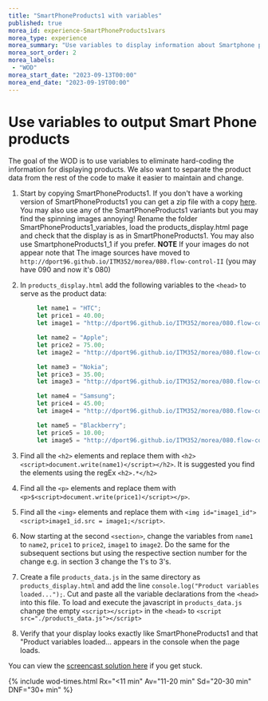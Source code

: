 ```yaml
--- 
title: "SmartPhoneProducts1 with variables" 
published: true 
morea_id: experience-SmartPhoneProducts1vars
morea_type: experience 
morea_summary: "Use variables to display information about Smartphone products"
morea_sort_order: 2 
morea_labels:
 - "WOD"
morea_start_date: "2023-09-13T00:00"
morea_end_date: "2023-09-19T00:00"
---
```


# Use variables to output Smart Phone products

The goal of the WOD is to use variables to eliminate hard-coding the information for displaying products. We also want to separate the product data from the rest of the code to make it easier to maintain and change. 

1. Start by copying SmartPhoneProducts1. If you don't have a working version of SmartPhoneProducts1 you can get a zip file with a copy [here](../040.dynamic-web-pages/SmartPhoneProducts1.zip). You may also use any of the SmartPhoneProducts1 variants but you may find the spinning images annoying! Rename the folder SmartPhoneProducts1_variables, load the products_display.html page and check that the  display is as in SmartPhoneProducts1. You may also use SmartphoneProducts1_1 if you prefer. **NOTE** If your images do not appear note that The image sources have moved to `http://dport96.github.io/ITM352/morea/080.flow-control-II` (you may have 090 and now it's 080)

2. In `products_display.html` add the following variables to the `<head>` to serve as the product data:
```Javascript
        let name1 = "HTC";
        let price1 = 40.00;
        let image1 = "http://dport96.github.io/ITM352/morea/080.flow-control-II/HTC.jpg";

        let name2 = "Apple";
        let price2 = 75.00;
        let image2 = "http://dport96.github.io/ITM352/morea/080.flow-control-II/iphone-3gs.jpg";

        let name3 = "Nokia";
        let price3 = 35.00;
        let image3 = "http://dport96.github.io/ITM352/morea/080.flow-control-II/Nokia.jpg";

        let name4 = "Samsung";
        let price4 = 45.00;
        let image4 = "http://dport96.github.io/ITM352/morea/080.flow-control-II/Samsung.jpg";

        let name5 = "Blackberry";
        let price5 = 10.00;
        let image5 = "http://dport96.github.io/ITM352/morea/080.flow-control-II/Blackberry.jpg";
```

3. Find all the `<h2>` elements and replace them with `<h2><script>document.write(name1)</script></h2>`. It is suggested you find the elements using the regEx `<h2>.*</h2>`

4. Find all the `<p>` elements and replace them with `<p>$<script>document.write(price1)</script></p>`. 

5. Find all the `<img>` elements and replace them with `<img id="image1_id"><script>image1_id.src = image1;</script>`. 

6. Now starting at the second `<section>`, change the variables from `name1` to `name2`, `price1` to `price2`, `image1` to `image2`. Do the same for the subsequent sections but using the respective section number for the change e.g. in section 3 change the 1's to 3's.

7. Create a file `products_data.js` in the same directory as `products_display.html` and add the line `console.log("Product variables loaded...");`. Cut and paste all the variable declarations from the `<head>` into this file. To load and execute the javascript in `products_data.js` change the empty `<script></script>` in the `<head>` to `<script src="./products_data.js"></script>`

8. Verify that your display looks exactly like SmartPhoneProducts1 and that "Product variables loaded... appears in the console when the page loads.

You can view the [screencast solution here](https://youtu.be/2KZXM2TDljQ) if you get stuck.  

{% include wod-times.html Rx="<11 min" Av="11-20 min" Sd="20-30 min" DNF="30+ min" %}


